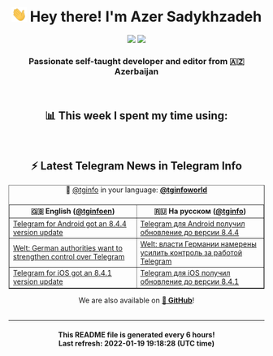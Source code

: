 <div align="center">
	<div>
		<h1>
      <img src="./assets/hi.gif" width="30px"> Hey there! I'm Azer Sadykhzadeh
    </h1>
    <img height="18" src="https://komarev.com/ghpvc/?username=sadykhzadeh&label=Views&color=2081c1&style=flat-square" />
		<a href="https://wakatime.com/@Azer"> <img height="18" src="https://wakatime.com/badge/user/f80ae27a-c328-426f-a381-bc84136e2dd6.svg" /> </a>
    <h3>
      Passionate self-taught developer and editor from 🇦🇿 Azerbaijan
    </h3>
  </div>
  <br>

<h2>📊 This week I spent my time using:</h2>

<!--START_SECTION:waka-->
<!--END_SECTION:waka-->

<br>

<h2>⚡️ Latest Telegram News in Telegram Info</h2>
  <table border>
		<tr>
			<th width="50%">🇬🇧 English (<a href="https://t.me/tginfoen">@tginfoen</a>)</th>
			<th>🇷🇺 На русском (<a href="https://t.me/tginfo">@tginfo</a>)</th>
		</tr>
		<caption>🚩 <a href="https://t.me/tginfo">@tginfo</a> in your language: <a href="https://t.me/tginfoworld"><b>@tginfoworld</b></a><caption/>
  <tr><td><a href="https://t.me/tginfoen/1344">Telegram for Android got an 8.4.4 version update</a></td>
    <td><a href="https://t.me/tginfo/3217">Telegram для Android получил обновление до версии 8.4.4</a></td></tr><tr><td><a href="https://t.me/tginfoen/1343">Welt: German authorities want to strengthen control over Telegram</a></td>
    <td><a href="https://t.me/tginfo/3216">Welt: власти Германии намерены усилить контроль за работой Telegram</a></td></tr><tr><td><a href="https://t.me/tginfoen/1342">Telegram for iOS got an 8.4.1 version update</a></td>
    <td><a href="https://t.me/tginfo/3215">Telegram для iOS получил обновление до версии 8.4.1</a></td></tr>
</table>
We are also available on <a href="https://github.com/tginfo"><b>🐙 GitHub</b></a>!
</div>

<br>
<hr>
<h4 align="center">This README file is generated <b>every 6 hours</b>!</br>Last refresh: <b>2022-01-19 19:18:28 (UTC time)</b></h4>
